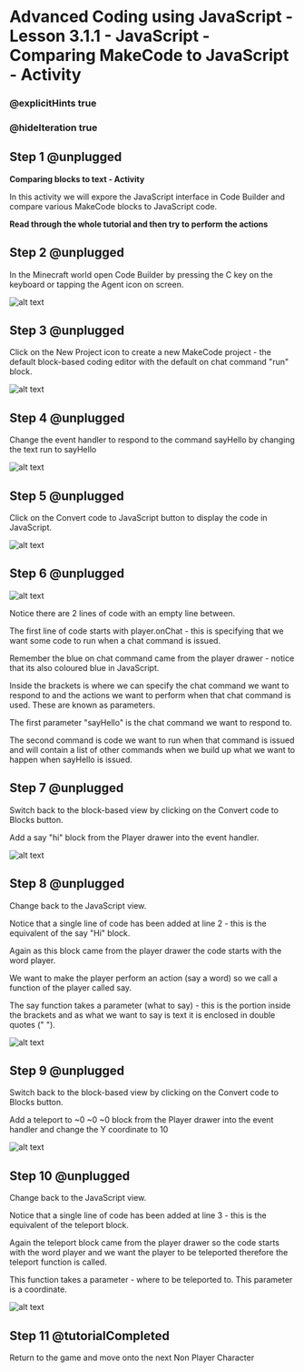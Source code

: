 # Advanced Coding using JavaScript - Lesson 3.1.1 - JavaScript - Comparing MakeCode to JavaScript - Activity

### @explicitHints true
### @hideIteration true

## Step 1 @unplugged
**Comparing blocks to text - Activity**

In this activity we will expore the JavaScript interface in Code Builder and compare various MakeCode blocks to JavaScript code.

**Read through the whole tutorial and then try to perform the actions**

## Step 2 @unplugged
In the Minecraft world open Code Builder by pressing the C key on the keyboard or tapping the Agent icon on screen.

![alt text](https://advancedjs.codingcredentials.com/Lesson3/3.1.1/images/1.jpg?raw=true "Code builder")

## Step 3 @unplugged
Click on the New Project icon to create a new MakeCode project - the default block-based coding editor with the default on chat command "run" block.

![alt text](https://advancedjs.codingcredentials.com/Lesson3/3.1.1/images/2.jpg?raw=true "Code builder")

## Step 4 @unplugged
Change the event handler to respond to the command sayHello by changing the text run to sayHello

![alt text](https://advancedjs.codingcredentials.com/Lesson3/3.1.1/images/3.png?raw=true "Code builder")

## Step 5 @unplugged
Click on the Convert code to JavaScript button to display the code in JavaScript.

![alt text](https://advancedjs.codingcredentials.com/Lesson3/3.1.1/images/4.png?raw=true "Code builder")

## Step 6 @unplugged
![alt text](https://advancedjs.codingcredentials.com/Lesson3/3.1.1/images/4.png?raw=true "Code builder")

Notice there are 2 lines of code with an empty line between.

The first line of code starts with player.onChat - this is specifying that we want some code to run when a chat command is issued.

Remember the blue on chat command came from the player drawer - notice that its also coloured blue in JavaScript.

Inside the brackets is where we can specify the chat command we want to respond to and the actions we want to perform when that chat command is used. These are known as parameters.

The first parameter "sayHello" is the chat command we want to respond to.

The second command is code we want to run when that command is issued and will contain a list of other commands when we build up what we want to happen when sayHello is issued.

## Step 7 @unplugged
Switch back to the block-based view by clicking on the Convert code to Blocks button. 

Add a say "hi" block from the Player drawer into the event handler.

![alt text](https://advancedjs.codingcredentials.com/Lesson3/3.1.1/images/5.jpg?raw=true "Code builder")

## Step 8 @unplugged
Change back to the JavaScript view.

Notice that a single line of code has been added at line 2 - this is the equivalent of the say "Hi" block.

Again as this block came from the player drawer the code starts with the word player.

We want to make the player perform an action (say a word) so we call a function of the player called say.

The say function takes a parameter (what to say) - this is the portion inside the brackets and as what we want to say is text it is enclosed in double quotes (" ").

![alt text](https://advancedjs.codingcredentials.com/Lesson3/3.1.1/images/6.png?raw=true "Code builder")

## Step 9 @unplugged
Switch back to the block-based view by clicking on the Convert code to Blocks button.

Add a teleport to ~0 ~0 ~0 block from the Player drawer into the event handler and change the Y coordinate to 10

![alt text](https://advancedjs.codingcredentials.com/Lesson3/3.1.1/images/7.jpg?raw=true "Code builder")

## Step 10 @unplugged
Change back to the JavaScript view.

Notice that a single line of code has been added at line 3 - this is the equivalent of the teleport block.

Again the teleport block came from the player drawer so the code starts with the word player and we want the player to be teleported therefore the teleport function is called.

This function takes a parameter - where to be teleported to. This parameter is a coordinate.

![alt text](https://advancedjs.codingcredentials.com/Lesson3/3.1.1/images/8.jpg?raw=true "Code builder")

## Step 11 @tutorialCompleted
Return to the game and move onto the next Non Player Character